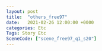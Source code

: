 ```yaml
---
layout: post
title:  "others_free97"
date:   2021-02-26 12:00:00 +0000
categories: Etc
Tags: Story Etc
SceneCode: ["scene_free97_q1_s20"]
---
```

